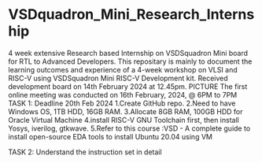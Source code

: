 # VSDquadron_Mini_Research_Internship
4 week extensive Research based Internship on VSDSquadron Mini board for RTL to Advanced Developers.
This repositary is mainly to document the learning outcomes and experience of a 4-week workshop on VLSI and RISC-V using VSDSquadron Mini RISC-V Development kit.
Received development board on 14th February 2024 at 12.45pm.
      PICTURE
The first online meeting was conducted on 16th February, 2024, @ 6PM to 7PM
TASK 1: Deadline 20th Feb 2024
1.Create GitHub repo. 
2.Need to have Windows OS, 1TB HDD, 16GB RAM.
3.Allocate 8GB RAM, 100GB HDD for Oracle Virtual Machine 
4.install RISC-V GNU Toolchain first, then install Yosys, iverilog, gtkwave. 
5.Refer to this course :VSD - A complete guide to install open-source EDA tools to install Ubuntu 20.04 using VM

TASK 2: Understand the instruction set in detail

